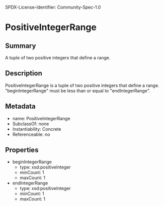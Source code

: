 SPDX-License-Identifier: Community-Spec-1.0

# PositiveIntegerRange

## Summary

A tuple of two positive integers that define a range.

## Description

PositiveIntegerRange is a tuple of two positive integers that define a range.
"beginIntegerRange" must be less than or equal to "endIntegerRange".

## Metadata

- name: PositiveIntegerRange
- SubclassOf: none
- Instantiability: Concrete
- Referenceable: no

## Properties

- beginIntegerRange
  - type: xsd:positiveInteger
  - minCount: 1
  - maxCount: 1
- endIntegerRange
  - type: xsd:positiveInteger
  - minCount: 1
  - maxCount: 1

